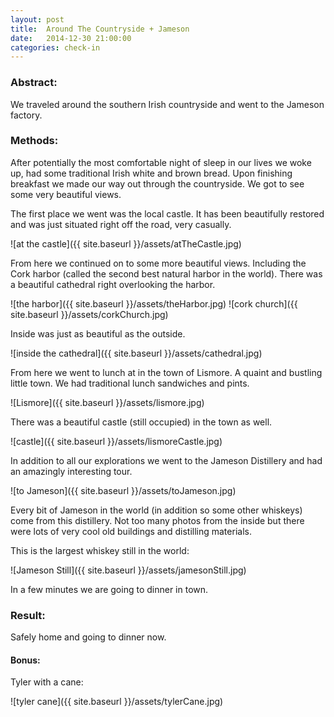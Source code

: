 ```yaml
---
layout: post
title:  Around The Countryside + Jameson
date:   2014-12-30 21:00:00
categories: check-in
---
```


### Abstract:
We traveled around the southern Irish countryside and went to the Jameson factory. 

### Methods:
After potentially the most comfortable night of sleep in our lives we woke up, had some traditional Irish white and brown bread. Upon finishing breakfast we made our way out through the countryside. We got to see some very beautiful views. 

The first place we went was the local castle. It has been beautifully restored and was just situated right off the road, very casually. 

![at the castle]({{ site.baseurl }}/assets/atTheCastle.jpg)

From here we continued on to some more beautiful views. Including the Cork harbor (called the second best natural harbor in the world). There was a beautiful cathedral right overlooking the harbor. 

![the harbor]({{ site.baseurl }}/assets/theHarbor.jpg)
![cork church]({{ site.baseurl }}/assets/corkChurch.jpg)

Inside was just as beautiful as the outside. 

![inside the cathedral]({{ site.baseurl }}/assets/cathedral.jpg)

From here we went to lunch at in the town of Lismore. A quaint and bustling little town. We had traditional lunch sandwiches and pints. 

![Lismore]({{ site.baseurl }}/assets/lismore.jpg)

There was a beautiful castle (still occupied) in the town as well. 

![castle]({{ site.baseurl }}/assets/lismoreCastle.jpg)

In addition to all our explorations we went to the Jameson Distillery and had an amazingly interesting tour. 

![to Jameson]({{ site.baseurl }}/assets/toJameson.jpg)

Every bit of Jameson in the world (in addition so some other whiskeys) come from this distillery. Not too many photos from the inside but there were lots of very cool old buildings and distilling materials. 

This is the largest whiskey still in the world: 

![Jameson Still]({{ site.baseurl }}/assets/jamesonStill.jpg)

In a few minutes we are going to dinner in town.  
 
### Result:

Safely home and going to dinner now. 

#### Bonus:

Tyler with a cane:

![tyler cane]({{ site.baseurl }}/assets/tylerCane.jpg)

[jekyll]:      http://jekyllrb.com
[jekyll-gh]:   https://github.com/jekyll/jekyll
[jekyll-help]: https://github.com/jekyll/jekyll-help
